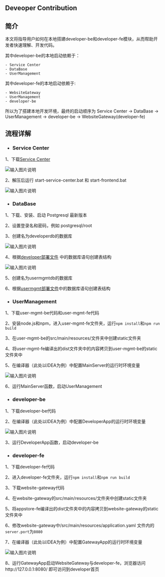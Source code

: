 Deveoper Contribution
----
## 简介

本文将指导用户如何在本地搭建developer-be和developer-fe模块，从而帮助开发者快速理解、开发代码。

其中developer-be的本地启动依赖于：
```
- Service Center
- DataBase
- UserManagement
```
其中developer-fe的本地启动依赖于:
```
- WebsiteGateway
- UserManagement
- developer-be
```
所以为了搭建本地开发环境，最终的启动顺序为 Service Center -> DataBase -> UserManagement -> developer-be -> WebsiteGateway(developer-fe)

## 流程详解

- ### Service Center

1、下载[Service Center](http://servicecomb.apache.org/cn/release/service-center-downloads/)

![输入图片说明](https://images.gitee.com/uploads/images/2020/0908/153700_b069cf5f_7625245.jpeg "service center1.jpg")

2、解压后运行 start-service-center.bat  和  start-frontend.bat

![输入图片说明](https://images.gitee.com/uploads/images/2020/0908/153735_4dafd335_7625245.jpeg "service center2.jpg")

- ### DataBase

1、下载、安装、启动 Postgresql 最新版本

2、设置登录名和密码，例如 postgresql/root

3、创建名为developerdb的数据库

![输入图片说明](https://images.gitee.com/uploads/images/2020/0917/141631_0f92f2de_5504908.png "dev-db.png")

4、根据[developer部署文件](https://gitee.com/edgegallery/helm-charts/blob/master/developer/templates/developer-be/developer-be-configmap.yaml) 中的数据库语句创建表结构

![输入图片说明](https://images.gitee.com/uploads/images/2020/0917/141811_dfeec2eb_5504908.png "dev-sql.png")

5、创建名为usermgmtdb的数据库

6、根据[usermgmt部署文件](https://gitee.com/edgegallery/helm-charts/blob/master/user-mgmt/templates/user-mgmt-configmap.yaml)中的数据库语句创建表结构

- ### UserManagement

1、下载user-mgmt-be代码和user-mgmt-fe代码

2、安装node.js和npm，进入user-mgmt-fe文件夹，运行`npm install`和`npm run build`

3、在user-mgmt-be的src/main/resources/文件夹中创建static文件夹

4、将user-mgmt-fe编译出的dist文件夹中的内容拷贝到user-mgmt-be的static文件夹中

5、在编译器（此处以IDEA为例）中配置MainServer的运行时环境变量

![输入图片说明](https://images.gitee.com/uploads/images/2020/0917/150744_df40e73d_5504908.png "user-env.png")

6、运行MainServer函数，启动UserManagement

- ### developer-be

1、下载developer-be代码

2、在编译器（此处以IDEA为例）中配置DeveloperApp的运行时环境变量

![输入图片说明](https://images.gitee.com/uploads/images/2020/0917/154506_0ed087ca_5504908.png "dev-config.png")

3、运行DeveloperApp函数，启动developer-be

- ### developer-fe

1、下载developer-fe代码

2、进入developer-fe文件夹，运行`npm install`和`npm run build`

3、下载website-gateway代码

4、在website-gateway的src/main/resources/文件夹中创建static文件夹

5、将appstore-fe编译出的dist文件夹中的内容拷贝到website-gateway的static文件夹中

6、修改website-gateway中/src/main/resources/application.yaml 文件内的`server.port`为`8080`

7、在编译器（此处以IDEA为例）中配置GatewayApp的运行时环境变量

![输入图片说明](https://images.gitee.com/uploads/images/2020/0917/160010_6fafc86e_5504908.png "ws-config.png")

8、运行GatewayApp启动WebsiteGateway与developer-fe，浏览器访问http://127.0.0.1:8080/ 即可访问到developer首页